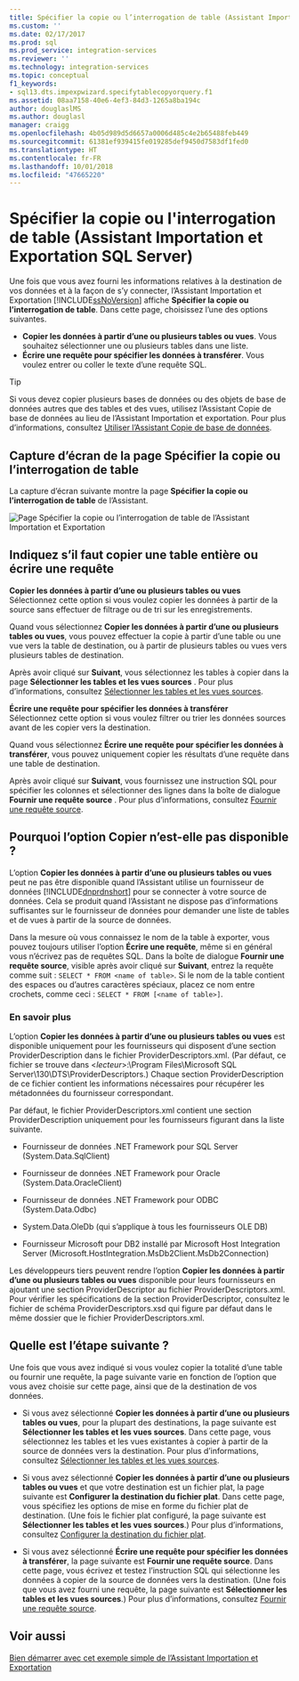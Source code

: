 ```yaml
---
title: Spécifier la copie ou l’interrogation de table (Assistant Importation et Exportation SQL Server) | Microsoft Docs
ms.custom: ''
ms.date: 02/17/2017
ms.prod: sql
ms.prod_service: integration-services
ms.reviewer: ''
ms.technology: integration-services
ms.topic: conceptual
f1_keywords:
- sql13.dts.impexpwizard.specifytablecopyorquery.f1
ms.assetid: 08aa7158-40e6-4ef3-84d3-1265a8ba194c
author: douglaslMS
ms.author: douglasl
manager: craigg
ms.openlocfilehash: 4b05d989d5d6657a0006d485c4e2b65488feb449
ms.sourcegitcommit: 61381ef939415fe019285def9450d7583df1fed0
ms.translationtype: HT
ms.contentlocale: fr-FR
ms.lasthandoff: 10/01/2018
ms.locfileid: "47665220"
---
```

# <a name="specify-table-copy-or-query-sql-server-import-and-export-wizard"></a>Spécifier la copie ou l'interrogation de table (Assistant Importation et Exportation SQL Server)
  Une fois que vous avez fourni les informations relatives à la destination de vos données et à la façon de s’y connecter, l’Assistant Importation et Exportation [!INCLUDE[ssNoVersion](../../includes/ssnoversion-md.md)] affiche **Spécifier la copie ou l’interrogation de table**. Dans cette page, choisissez l’une des options suivantes.
-   **Copier les données à partir d’une ou plusieurs tables ou vues**. Vous souhaitez sélectionner une ou plusieurs tables dans une liste.
-   **Écrire une requête pour spécifier les données à transférer**. Vous voulez entrer ou coller le texte d’une requête SQL.
    
> [!TIP]
> Si vous devez copier plusieurs bases de données ou des objets de base de données autres que des tables et des vues, utilisez l’Assistant Copie de base de données au lieu de l’Assistant Importation et exportation. Pour plus d’informations, consultez [Utiliser l’Assistant Copie de base de données](../../relational-databases/databases/use-the-copy-database-wizard.md).     
 
## <a name="screen-shot-of-the-specify-table-copy-or-query-page"></a>Capture d’écran de la page Spécifier la copie ou l’interrogation de table    
 La capture d’écran suivante montre la page **Spécifier la copie ou l’interrogation de table** de l’Assistant.    
    
 ![Page Spécifier la copie ou l’interrogation de table de l’Assistant Importation et Exportation](../../integration-services/import-export-data/media/table-copy-or-query.png "Page Spécifier la copie ou l’interrogation de table de l’Assistant Importation et Exportation")    
    
## <a name="specify-whether-to-copy-an-entire-table-or-write-a-query"></a>Indiquez s’il faut copier une table entière ou écrire une requête 
 **Copier les données à partir d’une ou plusieurs tables ou vues**    
 Sélectionnez cette option si vous voulez copier les données à partir de la source sans effectuer de filtrage ou de tri sur les enregistrements.   

Quand vous sélectionnez **Copier les données à partir d’une ou plusieurs tables ou vues**, vous pouvez effectuer la copie à partir d’une table ou une vue vers la table de destination, ou à partir de plusieurs tables ou vues vers plusieurs tables de destination.

 Après avoir cliqué sur **Suivant**, vous sélectionnez les tables à copier dans la page **Sélectionner les tables et les vues sources** . Pour plus d’informations, consultez [Sélectionner les tables et les vues sources](../../integration-services/import-export-data/select-source-tables-and-views-sql-server-import-and-export-wizard.md).   
    
 **Écrire une requête pour spécifier les données à transférer**    
 Sélectionnez cette option si vous voulez filtrer ou trier les données sources avant de les copier vers la destination.    
    
Quand vous sélectionnez **Écrire une requête pour spécifier les données à transférer**, vous pouvez uniquement copier les résultats d’une requête dans une table de destination.  

Après avoir cliqué sur **Suivant**, vous fournissez une instruction SQL pour spécifier les colonnes et sélectionner des lignes dans la boîte de dialogue **Fournir une requête source** . Pour plus d’informations, consultez [Fournir une requête source](../../integration-services/import-export-data/provide-a-source-query-sql-server-import-and-export-wizard.md).   
    
## <a name="why-isnt-the-copy-option-available"></a>Pourquoi l’option Copier n’est-elle pas disponible ?    
 L’option **Copier les données à partir d’une ou plusieurs tables ou vues** peut ne pas être disponible quand l’Assistant utilise un fournisseur de données [!INCLUDE[dnprdnshort](../../includes/dnprdnshort-md.md)] pour se connecter à votre source de données. Cela se produit quand l’Assistant ne dispose pas d’informations suffisantes sur le fournisseur de données pour demander une liste de tables et de vues à partir de la source de données. 
 
Dans la mesure où vous connaissez le nom de la table à exporter, vous pouvez toujours utiliser l’option **Écrire une requête**, même si en général vous n’écrivez pas de requêtes SQL. Dans la boîte de dialogue **Fournir une requête source**, visible après avoir cliqué sur **Suivant**, entrez la requête comme suit : `SELECT * FROM <name of table>`. Si le nom de la table contient des espaces ou d’autres caractères spéciaux, placez ce nom entre crochets, comme ceci : `SELECT * FROM [<name of table>]`.

### <a name="more-info"></a>En savoir plus
 L’option **Copier les données à partir d’une ou plusieurs tables ou vues** est disponible uniquement pour les fournisseurs qui disposent d’une section ProviderDescription dans le fichier ProviderDescriptors.xml. (Par défaut, ce fichier se trouve dans \<*lecteur*>:\Program Files\Microsoft SQL Server\130\DTS\ProviderDescriptors.) Chaque section ProviderDescription de ce fichier contient les informations nécessaires pour récupérer les métadonnées du fournisseur correspondant.    
    
 Par défaut, le fichier ProviderDescriptors.xml contient une section ProviderDescription uniquement pour les fournisseurs figurant dans la liste suivante.    
    
-   Fournisseur de données .NET Framework pour SQL Server (System.Data.SqlClient)    
    
-   Fournisseur de données .NET Framework pour Oracle (System.Data.OracleClient)    
    
-   Fournisseur de données .NET Framework pour ODBC (System.Data.Odbc)    
    
-    System.Data.OleDb (qui s’applique à tous les fournisseurs OLE DB)    
    
-   Fournisseur Microsoft pour DB2 installé par Microsoft Host Integration Server (Microsoft.HostIntegration.MsDb2Client.MsDb2Connection)    
    
 Les développeurs tiers peuvent rendre l’option **Copier les données à partir d’une ou plusieurs tables ou vues** disponible pour leurs fournisseurs en ajoutant une section ProviderDescriptor au fichier ProviderDescriptors.xml. Pour vérifier les spécifications de la section ProviderDescriptor, consultez le fichier de schéma ProviderDescriptors.xsd qui figure par défaut dans le même dossier que le fichier ProviderDescriptors.xml.    
    
## <a name="whats-next"></a>Quelle est l’étape suivante ?    
 Une fois que vous avez indiqué si vous voulez copier la totalité d’une table ou fournir une requête, la page suivante varie en fonction de l’option que vous avez choisie sur cette page, ainsi que de la destination de vos données.    
    
-   Si vous avez sélectionné **Copier les données à partir d’une ou plusieurs tables ou vues**, pour la plupart des destinations, la page suivante est **Sélectionner les tables et les vues sources**. Dans cette page, vous sélectionnez les tables et les vues existantes à copier à partir de la source de données vers la destination. Pour plus d’informations, consultez [Sélectionner les tables et les vues sources](../../integration-services/import-export-data/select-source-tables-and-views-sql-server-import-and-export-wizard.md).    
    
-   Si vous avez sélectionné **Copier les données à partir d’une ou plusieurs tables ou vues** et que votre destination est un fichier plat, la page suivante est **Configurer la destination du fichier plat**. Dans cette page, vous spécifiez les options de mise en forme du fichier plat de destination. (Une fois le fichier plat configuré, la page suivante est **Sélectionner les tables et les vues sources**.) Pour plus d’informations, consultez [Configurer la destination du fichier plat](../../integration-services/import-export-data/configure-flat-file-destination-sql-server-import-and-export-wizard.md).    
    
-   Si vous avez sélectionné **Écrire une requête pour spécifier les données à transférer**, la page suivante est **Fournir une requête source**. Dans cette page, vous écrivez et testez l’instruction SQL qui sélectionne les données à copier de la source de données vers la destination. (Une fois que vous avez fourni une requête, la page suivante est **Sélectionner les tables et les vues sources**.) Pour plus d’informations, consultez [Fournir une requête source](../../integration-services/import-export-data/provide-a-source-query-sql-server-import-and-export-wizard.md).

## <a name="see-also"></a>Voir aussi
[Bien démarrer avec cet exemple simple de l’Assistant Importation et Exportation](../../integration-services/import-export-data/get-started-with-this-simple-example-of-the-import-and-export-wizard.md)



